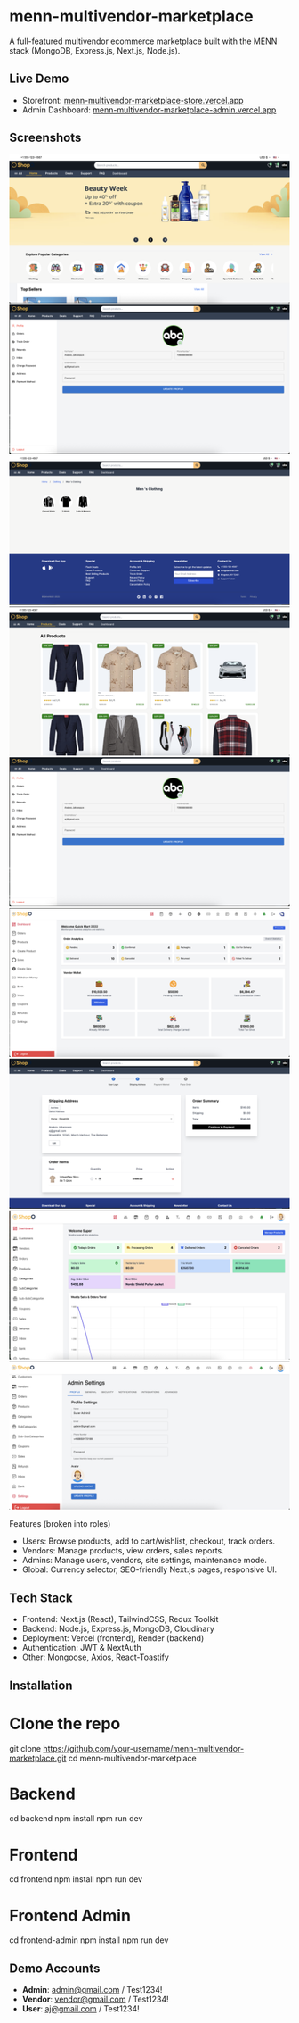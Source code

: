 # menn-multivendor-marketplace
A full-featured multivendor ecommerce marketplace built with the MENN stack (MongoDB, Express.js, Next.js, Node.js). 

## Live Demo
- Storefront: [menn-multivendor-marketplace-store.vercel.app](https://menn-multivendor-marketplace.vercel.app)  
- Admin Dashboard: [menn-multivendor-marketplace-admin.vercel.app](https://menn-multivendor-marketplace-9f9v.vercel.app/)  

## Screenshots
![Storefront](docs/screenshots/homepage.png)
![Storefront-user](docs/screenshots/user-profile.png)
![Storefront-categories](docs/screenshots/categories.png)
![Storefront-products-page](docs/screenshots/products-page.png)
![Storefront-user](docs/screenshots/user-profile.png)
![Storefront-vendor](docs/screenshots/vendor-dashboard.png)
![Storefront-checkout-page](docs/screenshots/checkout-page.png)
![Admin Dashboard](docs/screenshots/admin-dashboard.png)
![Admin-site-settings](docs/screenshots/admin-site-settings.png)

Features (broken into roles)

- Users: Browse products, add to cart/wishlist, checkout, track orders.
- Vendors: Manage products, view orders, sales reports.
- Admins: Manage users, vendors, site settings, maintenance mode.
- Global: Currency selector, SEO-friendly Next.js pages, responsive UI.

## Tech Stack
- Frontend: Next.js (React), TailwindCSS, Redux Toolkit
- Backend: Node.js, Express.js, MongoDB, Cloudinary
- Deployment: Vercel (frontend), Render (backend)
- Authentication: JWT & NextAuth
- Other: Mongoose, Axios, React-Toastify


## Installation

# Clone the repo
git clone https://github.com/your-username/menn-multivendor-marketplace.git
cd menn-multivendor-marketplace

# Backend
cd backend
npm install
npm run dev

# Frontend
cd frontend
npm install
npm run dev

# Frontend Admin
cd frontend-admin
npm install
npm run dev


## Demo Accounts
- **Admin**: admin@gmail.com / Test1234!
- **Vendor**: vendor@gmail.com / Test1234!
- **User**: aj@gmail.com / Test1234!
